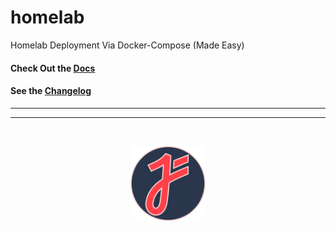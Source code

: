 # homelab

Homelab Deployment Via Docker-Compose (Made Easy)

#### Check Out the [Docs](https://juftin.github.io/homelab/)
#### See the [Changelog](https://github.com/juftin/homelab/releases)

___________
___________

<br/>

<p align="center"><a href="https://github.com/juftin"><img src="https://raw.githubusercontent.com/juftin/juftin/main/static/juftin.png" width="120" height="120" alt="logo"></p>
